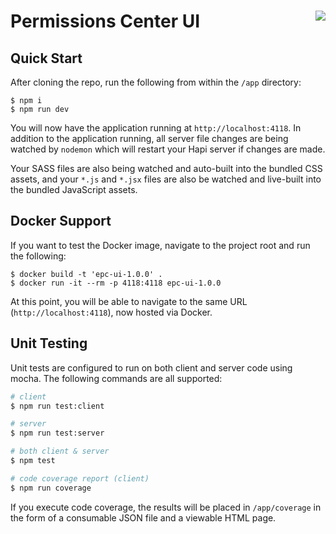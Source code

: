 <h1><img src="https://jenkins.cd.go.com/buildStatus/icon?job=dtss.permissionscenter.ui.pr" align="right" style="float: right" /><span>Permissions Center UI</span></h1>

## Quick Start

After cloning the repo, run the following from within the `/app` directory:

```
$ npm i
$ npm run dev
```

You will now have the application running at `http://localhost:4118`.  In addition to the application running, all server file changes are being watched by `nodemon` which will restart your Hapi server if changes are made.

Your SASS files are also being watched and auto-built into the bundled CSS assets, and your `*.js` and `*.jsx` files are also be watched and live-built into the bundled JavaScript assets.

## Docker Support
If you want to test the Docker image, navigate to the project root and run the following:

```
$ docker build -t 'epc-ui-1.0.0' .
$ docker run -it --rm -p 4118:4118 epc-ui-1.0.0
```

At this point, you will be able to navigate to the same URL (`http://localhost:4118`), now hosted via Docker.

## Unit Testing
Unit tests are configured to run on both client and server code using mocha. The following commands are all supported:

```bash
# client
$ npm run test:client

# server
$ npm run test:server

# both client & server
$ npm test

# code coverage report (client)
$ npm run coverage
```

If you execute code coverage, the results will be placed in `/app/coverage` in the form of a consumable JSON file and a viewable HTML page.
